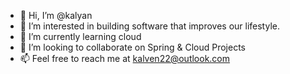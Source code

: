 - 👋 Hi, I’m @kalyan
- 👀 I’m interested in building software that improves our lifestyle.
- 🌱 I’m currently learning cloud
- 💞️ I’m looking to collaborate on Spring & Cloud Projects
- 📫 Feel free to reach me at kalven22@outlook.com

<!---
kalven22/kalven22 is a ✨ special ✨ repository because its `README.md` (this file) appears on your GitHub profile.
You can click the Preview link to take a look at your changes.
--->
